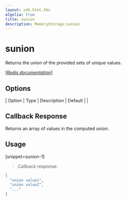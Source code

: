 ```yaml
---
layout: sdk.html.hbs
algolia: true
title: sunion
description: MemoryStorage:sunion
---
```


  

# sunion
Returns the union of the provided sets of unique values.

[[_Redis documentation_]](https://redis.io/commands/sunion)


## Options

| Option | Type | Description | Default |
|
## Callback Response

Returns an array of values in the computed union.

## Usage

[snippet=sunion-1]
> Callback response:

```json
[
  "union value1",
  "union value2",
  "..."
]
```